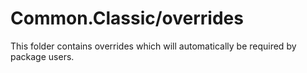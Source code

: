 # Common.Classic/overrides

This folder contains overrides which will automatically be required by package users.
